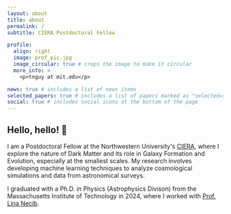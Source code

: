 ```yaml
---
layout: about
title: about
permalink: /
subtitle: CIERA Postdoctoral Fellow

profile:
  align: right
  image: prof_pic.jpg
  image_circular: true # crops the image to make it circular
  more_info: >
    <p>tnguy at mit.edu</p>

news: true # includes a list of news items
selected_papers: true # includes a list of papers marked as "selected={true}"
social: true # includes social icons at the bottom of the page
---
```


## Hello, hello! 👋

I am a Postdoctoral Fellow at the Northwestern University's [CIERA](https://ciera.northwestern.edu/), where I explore the nature of Dark Matter and its role in Galaxy Formation and Evolution, especially at the smallest scales. My research involves developing machine learning techniques to analyze cosmological simulations and data from astronomical surveys.

I graduated with a Ph.D. in Physics (Astrophysics Divison) from the Massachusetts Institute of Technology in 2024, where I worked with [Prof. Lina Necib](https://lnecib.com/).

<!--
Write your biography here. Tell the world about yourself. Link to your favorite [subreddit](http://reddit.com). You can put a picture in, too. The code is already in, just name your picture `prof_pic.jpg` and put it in the `img/` folder.

Put your address / P.O. box / other info right below your picture. You can also disable any of these elements by editing `profile` property of the YAML header of your `_pages/about.md`. Edit `_bibliography/papers.bib` and Jekyll will render your [publications page](/al-folio/publications/) automatically.

Link to your social media connections, too. This theme is set up to use [Font Awesome icons](https://fontawesome.com/) and [Academicons](https://jpswalsh.github.io/academicons/), like the ones below. Add your Facebook, Twitter, LinkedIn, Google Scholar, or just disable all of them. -->
